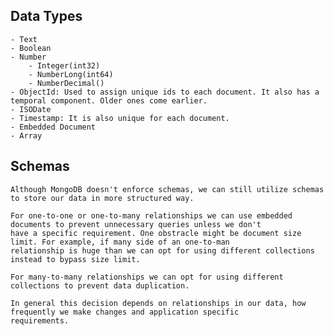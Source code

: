 ## Data Types
    - Text
    - Boolean
    - Number
        - Integer(int32)
        - NumberLong(int64)
        - NumberDecimal()
    - ObjectId: Used to assign unique ids to each document. It also has a temporal component. Older ones come earlier.
    - ISODate
    - Timestamp: It is also unique for each document.
    - Embedded Document
    - Array

## Schemas
    Although MongoDB doesn't enforce schemas, we can still utilize schemas to store our data in more structured way.

    For one-to-one or one-to-many relationships we can use embedded documents to prevent unnecessary queries unless we don't
    have a specific requirement. One obstracle might be document size limit. For example, if many side of an one-to-man
    relationship is huge than we can opt for using different collections instead to bypass size limit.

    For many-to-many relationships we can opt for using different collections to prevent data duplication.

    In general this decision depends on relationships in our data, how frequently we make changes and application specific
    requirements.


